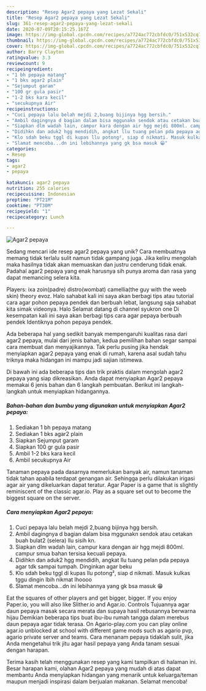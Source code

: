 ```yaml
---
description: "Resep Agar2 pepaya yang Lezat Sekali"
title: "Resep Agar2 pepaya yang Lezat Sekali"
slug: 361-resep-agar2-pepaya-yang-lezat-sekali
date: 2020-07-09T20:15:25.167Z
image: https://img-global.cpcdn.com/recipes/a7724ac772cbfdc0/751x532cq70/agar2-pepaya-foto-resep-utama.jpg
thumbnail: https://img-global.cpcdn.com/recipes/a7724ac772cbfdc0/751x532cq70/agar2-pepaya-foto-resep-utama.jpg
cover: https://img-global.cpcdn.com/recipes/a7724ac772cbfdc0/751x532cq70/agar2-pepaya-foto-resep-utama.jpg
author: Barry Clayton
ratingvalue: 3.3
reviewcount: 9
recipeingredient:
- "1 bh pepaya matang"
- "1 bks agar2 plain"
- "Sejumput garam"
- "100 gr gula pasir"
- "1-2 bks kara kecil"
- "secukupnya Air"
recipeinstructions:
- "Cuci pepaya lalu belah mejdi 2,buang bijinya hgg bersih."
- "Ambil dagingnya d bagian dalam bisa mggunakn sendok atau cetakan buah bulat2 (selera) llu sisih kn."
- "Siapkan dlm wadah lain, campur kara dengan air hgg mejdi 800ml. campur smua bahan tersisa kecuali pepaya."
- "Didihkn dan aduk2 hgg mendidih, angkat llu tuang pelan pda pepaya agar tdk sampai tumpah. Dinginkan agar beku"
- "Klo sdah beku tggl di kupas llu potong², siap d nikmati. Masuk kulkas tggu dingin lbih nikmat lhoooo"
- "Slamat mencoba...dn ini lebihannya yang gk bsa masuk 😁"
categories:
- Resep
tags:
- agar2
- pepaya

katakunci: agar2 pepaya 
nutrition: 255 calories
recipecuisine: Indonesian
preptime: "PT21M"
cooktime: "PT30M"
recipeyield: "1"
recipecategory: Lunch

---
```



![Agar2 pepaya](https://img-global.cpcdn.com/recipes/a7724ac772cbfdc0/751x532cq70/agar2-pepaya-foto-resep-utama.jpg)

Sedang mencari ide resep agar2 pepaya yang unik? Cara membuatnya memang tidak terlalu sulit namun tidak gampang juga. Jika keliru mengolah maka hasilnya tidak akan memuaskan dan justru cenderung tidak enak. Padahal agar2 pepaya yang enak harusnya sih punya aroma dan rasa yang dapat memancing selera kita.

Players: ixa zoin(padre) distro(wombat) camellia(the guy with the weeb skin) theory evoz. Halo sahabat kali ini saya akan berbagi tips atau tutorial cara agar pohon pepaya pendek dan berbuah lebat, langsung saja sahabat kita simak videonya. Halo Selamat datang di channel syukron one Di kesempatan kali ini saya akan berbagi tips cara agar pepaya berbuah pendek Identiknya pohon pepaya pendek.

Ada beberapa hal yang sedikit banyak mempengaruhi kualitas rasa dari agar2 pepaya, mulai dari jenis bahan, kedua pemilihan bahan segar sampai cara membuat dan menyajikannya. Tak perlu pusing jika hendak menyiapkan agar2 pepaya yang enak di rumah, karena asal sudah tahu triknya maka hidangan ini mampu jadi sajian istimewa.


Di bawah ini ada beberapa tips dan trik praktis dalam mengolah agar2 pepaya yang siap dikreasikan. Anda dapat menyiapkan Agar2 pepaya memakai 6 jenis bahan dan 6 langkah pembuatan. Berikut ini langkah-langkah untuk menyiapkan hidangannya.

<!--inarticleads1-->

##### Bahan-bahan dan bumbu yang digunakan untuk menyiapkan Agar2 pepaya:

1. Sediakan 1 bh pepaya matang
1. Sediakan 1 bks agar2 plain
1. Siapkan Sejumput garam
1. Siapkan 100 gr gula pasir
1. Ambil 1-2 bks kara kecil
1. Ambil secukupnya Air


Tanaman pepaya pada dasarnya memerlukan banyak air, namun tanaman tidak tahan apabila terdapat genangan air. Sehingga perlu dilakukan irigasi agar air yang dikeluarkan dapat teratur. Agar Paper is a game that is slightly reminiscent of the classic agar.io. Play as a square set out to become the biggest square on the server. 

<!--inarticleads2-->

##### Cara menyiapkan Agar2 pepaya:

1. Cuci pepaya lalu belah mejdi 2,buang bijinya hgg bersih.
1. Ambil dagingnya d bagian dalam bisa mggunakn sendok atau cetakan buah bulat2 (selera) llu sisih kn.
1. Siapkan dlm wadah lain, campur kara dengan air hgg mejdi 800ml. campur smua bahan tersisa kecuali pepaya.
1. Didihkn dan aduk2 hgg mendidih, angkat llu tuang pelan pda pepaya agar tdk sampai tumpah. Dinginkan agar beku
1. Klo sdah beku tggl di kupas llu potong², siap d nikmati. Masuk kulkas tggu dingin lbih nikmat lhoooo
1. Slamat mencoba...dn ini lebihannya yang gk bsa masuk 😁


Eat the squares of other players and get bigger, bigger. If you enjoy Paper.io, you will also like Slither.io and Agar.io. Controls Tujuannya agar daun pepaya masak secara merata dan supaya hasil rebusannya berwarna hijau Demikian beberapa tips buat ibu-ibu rumah tangga dalam merebus daun pepaya agar tidak terasa. On Agario-play.com you can play online agar.io unblocked at school with different game mods such as agario pvp, agario private server and teams. Cara menanam pepaya tidaklah sulit, jika Anda mengetahui trik jitu agar hasil pepaya yang Anda tanam sesuai dengan harapan. 

Terima kasih telah menggunakan resep yang kami tampilkan di halaman ini. Besar harapan kami, olahan Agar2 pepaya yang mudah di atas dapat membantu Anda menyiapkan hidangan yang menarik untuk keluarga/teman maupun menjadi inspirasi dalam berjualan makanan. Selamat mencoba!
